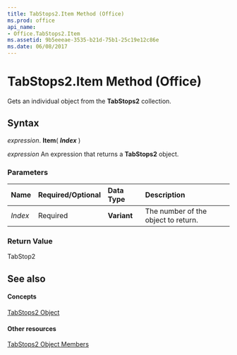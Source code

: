 ```yaml
---
title: TabStops2.Item Method (Office)
ms.prod: office
api_name:
- Office.TabStops2.Item
ms.assetid: 9b5eeeae-3535-b21d-75b1-25c19e12c86e
ms.date: 06/08/2017
---
```



# TabStops2.Item Method (Office)

Gets an individual object from the **TabStops2** collection.


## Syntax

 _expression_. **Item**( **_Index_** )

 _expression_ An expression that returns a **TabStops2** object.


### Parameters



|**Name**|**Required/Optional**|**Data Type**|**Description**|
|:-----|:-----|:-----|:-----|
| _Index_|Required|**Variant**|The number of the object to return.|

### Return Value

TabStop2


## See also


#### Concepts


[TabStops2 Object](tabstops2-object-office.md)
#### Other resources


[TabStops2 Object Members](tabstops2-members-office.md)

